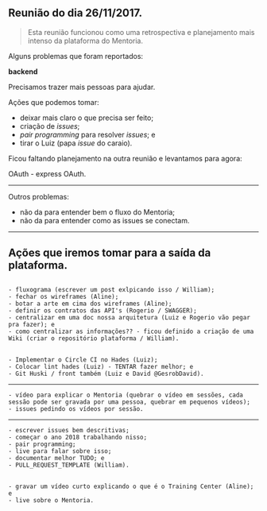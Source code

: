 ## Reunião do dia 26/11/2017.

> Esta reunião funcionou como uma retrospectiva e planejamento mais intenso da plataforma do Mentoria.

Alguns problemas que foram reportados:

**backend**

Precisamos trazer mais pessoas para ajudar.

Ações que podemos tomar:

- deixar mais claro o que precisa ser feito;
- criação de _issues_;
- _pair programming_ para resolver _issues_; e
- tirar o Luiz (papa _issue_ do caraio).

Ficou faltando planejamento na outra reunião e levantamos para agora:

OAuth
    - express OAuth.

------

Outros problemas:

- não da para entender bem o fluxo do Mentoria;
- não da para entender como as issues se conectam.
   
-----

## Ações que iremos tomar para a saída da plataforma.

##

    - fluxograma (escrever um post exlpicando isso / William);
    - fechar os wireframes (Aline);
    - botar a arte em cima dos wireframes (Aline);
    - definir os contratos das API's (Rogerio / SWAGGER);
    - centralizar em uma doc nossa arquitetura (Luiz e Rogerio vão pegar pra fazer); e
    - como centralizar as informações?? - ficou definido a criação de uma Wiki (criar o repositório plataforma / William).

##

    - Implementar o Circle CI no Hades (Luiz);
    - Colocar lint hades (Luiz) - TENTAR fazer melhor; e
    - Git Huski / front também (Luiz e David @GesrobDavid).

----

    - vídeo para explicar o Mentoria (quebrar o vídeo em sessões, cada sessão pode ser gravada por uma pessoa, quebrar em pequenos vídeos);
    - issues pedindo os vídeos por sessão.

----

    - escrever issues bem descritivas;
    - começar o ano 2018 trabalhando nisso;
    - pair programming;
    - live para falar sobre isso;
    - documentar melhor TUDO; e
    - PULL_REQUEST_TEMPLATE (William).

##

    - gravar um vídeo curto explicando o que é o Training Center (Aline); e
    - live sobre o Mentoria.
